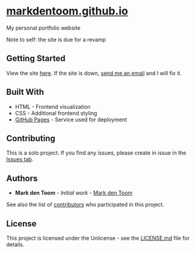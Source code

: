 # [markdentoom.github.io](https://markdentoom.github.io/)

My personal portfolio website

Note to self: the site is due for a revamp

## Getting Started

View the site [here](https://markdentoom.github.io/). If the site is down, [send me an email](mailto:markdentoom@hotmail.com?subject=[GitHub]%20markdentoom.github.io%20is%20down!) and I will fix it.

## Built With
* HTML - Frontend visualization
* CSS - Additional frontend styling
* [GitHub Pages](https://pages.github.com/) - Service used for deployment

## Contributing

This is a solo project. If you find any issues, please create in issue in the [Issues tab](https://github.com/MarkdenToom/markdentoom.github.io/issues).

## Authors

* **Mark den Toom** - *Initial work* - [Mark den Toom](https://github.com/markdentoom)

See also the list of [contributors](https://github.com/MarkdenToom/NASA-blog/graphs/contributors) who participated in this project.

## License

This project is licensed under the Unlicense - see the [LICENSE.md](https://github.com/MarkdenToom/markdentoom.github.io/blob/master/LICENSE) file for details.
